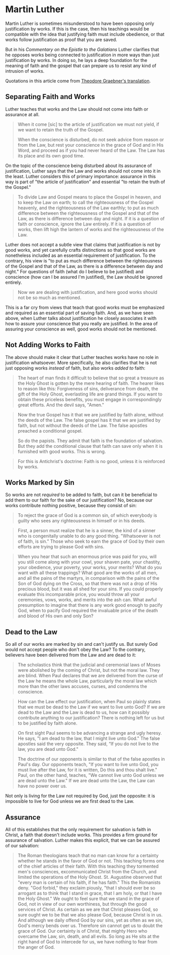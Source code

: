 # Martin Luther

Martin Luther is sometimes misunderstood to have been opposing only justification by works.
If this is the case, then his teachings would be compatible with the idea that justifying faith must include obedience, or that works follow justification as proof that you are saved.

But in his *Commentary on the Epistle to the Galatians* Luther clarifies that he opposes works being connected to justification in more ways than just justification by works.
In doing so, he lays a deep foundation for the meaning of faith and the gospel that can prepare us to resist any kind of intrusion of works.

Quotations in this article come from [Theodore Graebner's translation](https://books.apple.com/us/book/commentary-on-the-epistle-to-the-galatians/id498662294).

## Separating Faith and Works

Luther teaches that works and the Law should not come into faith or assurance at all.

> When it come [sic] to the article of justification we must not yield, if we want to retain the truth of the Gospel.
>
> When the conscience is disturbed, do not seek advice from reason or from the Law, but rest your conscience in the grace of God and in His Word, and proceed as if you had never heard of the Law.
> The Law has its place and its own good time.

On the topic of the conscience being disturbed about its assurance of justification, Luther says that the Law and works should not come into it in the least.
Luther considers this of primary importance: assurance in this way is part of "the article of justification" and essential "to retain the truth of the Gospel."

> To divide Law and Gospel means to place the Gospel in heaven, and to keep the Law on earth; to call the righteousness of the Gospel heavenly, and the righteousness of the Law earthly; to put as much difference between the righteousness of the Gospel and that of the Law, as there is difference between day and night.
> If it is a question of faith or conscience, ignore the Law entirely.
> If it is a question of works, then lift high the lantern of works and the righteousness of the Law.

Luther does not accept a subtle view that claims that justification is not by good works, and yet carefully crafts distinctions so that good works are nonetheless included as an essential requirement of justification.
To the contrary, his view is "to put as much difference between the righteousness of the Gospel and that of the Law, as there is a difference between day and night."
For questions of faith (what do I believe to be justified) and conscience (how can I be assured I'm justified), the Law should be ignored entirely.

> Now we are dealing with justification, and here good works should not be so much as mentioned.

This is a far cry from views that teach that good works must be emphasized and required as an essential part of saving faith.
And, as we have seen above, when Luther talks about justification he closely associates it with how to assure your conscience that you really are justified.
In the area of assuring your conscience as well, good works should not be mentioned.

## Not Adding Works to Faith

The above should make it clear that Luther teaches works have no role in justification whatsoever.
More specifically, he also clarifies that he is not just opposing works *instead* of faith, but also works *added to* faith:

> The heart of man finds it difficult to believe that so great a treasure as the Holy Ghost is gotten by the mere hearing of faith.
> The hearer likes to reason like this: Forgiveness of sins, deliverance from death, the gift of the Holy Ghost, everlasting life are grand things.
> If you want to obtain these priceless benefits, you must engage in correspondingly great efforts.
> And the devil says, "Amen."

> Now the true Gospel has it that we are justified by faith alone, without the deeds of the Law.
> The false gospel has it that we are justified by faith, but not without the deeds of the Law.
> The false apostles preached a conditional gospel.
>
> So do the papists.
> They admit that faith is the foundation of salvation.
> But they add the conditional clause that faith can save only when it is furnished with good works.
> This is wrong.

> For this is Antichrist's doctrine: Faith is no good, unless it is reinforced by works.

## Works Marked by Sin

So works are not *required* to be added to faith, but can it be beneficial to add them to our faith for the sake of our justification?
No, because our works contribute nothing positive, because they consist of sin:

> To reject the grace of God is a common sin, of which everybody is guilty who sees any righteousness in himself or in his deeds.

> First, a person must realize that he is a sinner, the kind of a sinner who is congenitally unable to do any good thing.
> "Whatsoever is not of faith, is sin.”
> Those who seek to earn the grace of God by their own efforts are trying to please God with sins.

> When you hear that such an enormous price was paid for you, will you still come along with your cowl, your shaven pate, your chastity, your obedience, your poverty, your works, your merits?
> What do you want with all these trappings?
> What good are the works of all men, and all the pains of the martyrs, in comparison with the pains of the Son of God dying on the Cross, so that there was not a drop of His precious blood, but it was all shed for your sins.
> If you could properly evaluate this incomparable price, you would throw all your ceremonies, vows, works, and merits into the ash can.
> What awful presumption to imagine that there is any work good enough to pacify God, when to pacify God required the invaluable price of the death and blood of His own and only Son?

## Dead to the Law

So all of our works are marked by sin and can't justify us.
But surely God would not accept people who don't obey the Law? To the contrary, believers have been delivered from the Law and are dead to it:

> The scholastics think that the judicial and ceremonial laws of Moses were abolished by the coming of Christ, but not the moral law.
> They are blind.
> When Paul declares that we are delivered from the curse of the Law he means the whole Law, particularly the moral law which more than the other laws accuses, curses, and condemns the conscience.

> How can the Law effect our justification, when Paul so plainly states that we must be dead to the Law if we want to live unto God?
> If we are dead to the Law and the Law is dead to us, how can it possibly contribute anything to our justification?
> There is nothing left for us but to be justified by faith alone.

> On first sight Paul seems to be advancing a strange and ugly heresy.
> He says, "I am dead to the law, that I might live unto God."
> The false apostles said the very opposite.
> They said, “If you do not live to the law, you are dead unto God."
>
> The doctrine of our opponents is similar to that of the false apostles in Paul's day.
> Our opponents teach, "If you want to live unto God, you must live after the Law, for it is written, Do this and thou shalt live."
> Paul, on the other hand, teaches, "We cannot live unto God unless we are dead unto the Law."
> If we are dead unto the Law, the Law can have no power over us.

Not only is living for the Law not required by God, just the opposite: it is impossible to live for God unless we are first dead to the Law.

## Assurance

All of this establishes that the only requirement for salvation is faith in Christ, a faith that doesn't include works.
This provides a firm ground for assurance of salvation.
Luther makes this explicit, that we can be assured of our salvation:

> The Roman theologians teach that no man can know for a certainty whether he stands in the favor of God or not.
> This teaching forms one of the chief articles of their faith.
> With this teaching they tormented men's consciences, excommunicated Christ from the Church, and limited the operations of the Holy Ghost.
> St. Augustine observed that "every man is certain of his faith, if he has faith."
> This the Romanists deny.
> "God forbid," they exclaim piously, "that I should ever be so arrogant as to think that I stand in grace, that I am holy, or that I have the Holy Ghost."
> We ought to feel sure that we stand in the grace of God, not in view of our own worthiness, but through the good services of Christ.
> As certain as we are that Christ pleases God, so sure ought we to be that we also please God, because Christ is in us.
> And although we daily offend God by our sins, yet as often as we sin, God's mercy bends over us.
> Therefore sin cannot get us to doubt the grace of God.
> Our certainty is of Christ, that mighty Hero who overcame the Law, sin, death, and all evils.
> So long as He sits at the right hand of God to intercede for us, we have nothing to fear from the anger of God.
